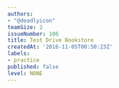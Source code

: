 ```yaml
---
authors:
- "@deadlyicon"
teamSize: 2
issueNumber: 106
title: Test Drive Bookstore
createdAt: '2016-11-05T00:50:23Z'
labels:
- practice
published: false
level: NONE
---
```







[mit-license]: https://opensource.org/licenses/MIT
